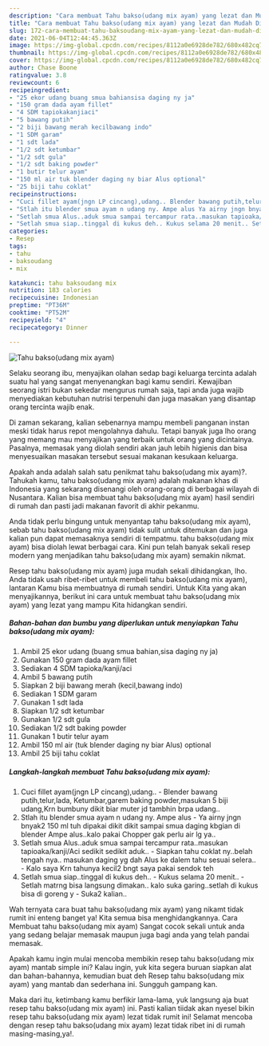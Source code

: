 ```yaml
---
description: "Cara membuat Tahu bakso(udang mix ayam) yang lezat dan Mudah Dibuat"
title: "Cara membuat Tahu bakso(udang mix ayam) yang lezat dan Mudah Dibuat"
slug: 172-cara-membuat-tahu-baksoudang-mix-ayam-yang-lezat-dan-mudah-dibuat
date: 2021-06-04T12:44:45.363Z
image: https://img-global.cpcdn.com/recipes/8112a0e6928de782/680x482cq70/tahu-baksoudang-mix-ayam-foto-resep-utama.jpg
thumbnail: https://img-global.cpcdn.com/recipes/8112a0e6928de782/680x482cq70/tahu-baksoudang-mix-ayam-foto-resep-utama.jpg
cover: https://img-global.cpcdn.com/recipes/8112a0e6928de782/680x482cq70/tahu-baksoudang-mix-ayam-foto-resep-utama.jpg
author: Chase Boone
ratingvalue: 3.8
reviewcount: 6
recipeingredient:
- "25 ekor udang buang smua bahiansisa daging ny ja"
- "150 gram dada ayam fillet"
- "4 SDM tapiokakanjiaci"
- "5 bawang putih"
- "2 biji bawang merah kecilbawang indo"
- "1 SDM garam"
- "1 sdt lada"
- "1/2 sdt ketumbar"
- "1/2 sdt gula"
- "1/2 sdt baking powder"
- "1 butir telur ayam"
- "150 ml air tuk blender daging ny biar Alus optional"
- "25 biji tahu coklat"
recipeinstructions:
- "Cuci fillet ayam(jngn LP cincang),udang.. Blender bawang putih,telur,lada, Ketumbar,garem baking powder,masukan 5 biji udang,Krn bumbuny dikit biar muter jd tambhin brpa udang.."
- "Stlah itu blender smua ayam n udang ny. Ampe alus Ya airny jngn bnyak2 150 ml tuh dipakai dikit dikit sampai smua daging kbgian di blender Ampe alus..kalo pakai Chopper gak perlu air lg ya.."
- "Setlah smua Alus..aduk smua sampai tercampur rata..masukan tapioaka/kanji/Aci sedikit sedikit aduk.. Siapkan tahu coklat ny..belah tengah nya.. masukan daging yg dah Alus ke dalem tahu sesuai selera.. Kalo saya Krn tahunya kecil2 bngt saya pakai sendok teh"
- "Setlah smua siap..tinggal di kukus deh.. Kukus selama 20 menit.. Setlah matrng bisa langsung dimakan.. kalo suka garing..setlah di kukus bisa di goreng y Suka2 kalian.."
categories:
- Resep
tags:
- tahu
- baksoudang
- mix

katakunci: tahu baksoudang mix 
nutrition: 183 calories
recipecuisine: Indonesian
preptime: "PT36M"
cooktime: "PT52M"
recipeyield: "4"
recipecategory: Dinner

---
```



![Tahu bakso(udang mix ayam)](https://img-global.cpcdn.com/recipes/8112a0e6928de782/680x482cq70/tahu-baksoudang-mix-ayam-foto-resep-utama.jpg)

Selaku seorang ibu, menyajikan olahan sedap bagi keluarga tercinta adalah suatu hal yang sangat menyenangkan bagi kamu sendiri. Kewajiban seorang istri bukan sekedar mengurus rumah saja, tapi anda juga wajib menyediakan kebutuhan nutrisi terpenuhi dan juga masakan yang disantap orang tercinta wajib enak.

Di zaman  sekarang, kalian sebenarnya mampu membeli panganan instan meski tidak harus repot mengolahnya dahulu. Tetapi banyak juga lho orang yang memang mau menyajikan yang terbaik untuk orang yang dicintainya. Pasalnya, memasak yang diolah sendiri akan jauh lebih higienis dan bisa menyesuaikan masakan tersebut sesuai makanan kesukaan keluarga. 



Apakah anda adalah salah satu penikmat tahu bakso(udang mix ayam)?. Tahukah kamu, tahu bakso(udang mix ayam) adalah makanan khas di Indonesia yang sekarang disenangi oleh orang-orang di berbagai wilayah di Nusantara. Kalian bisa membuat tahu bakso(udang mix ayam) hasil sendiri di rumah dan pasti jadi makanan favorit di akhir pekanmu.

Anda tidak perlu bingung untuk menyantap tahu bakso(udang mix ayam), sebab tahu bakso(udang mix ayam) tidak sulit untuk ditemukan dan juga kalian pun dapat memasaknya sendiri di tempatmu. tahu bakso(udang mix ayam) bisa diolah lewat berbagai cara. Kini pun telah banyak sekali resep modern yang menjadikan tahu bakso(udang mix ayam) semakin nikmat.

Resep tahu bakso(udang mix ayam) juga mudah sekali dihidangkan, lho. Anda tidak usah ribet-ribet untuk membeli tahu bakso(udang mix ayam), lantaran Kamu bisa membuatnya di rumah sendiri. Untuk Kita yang akan menyajikannya, berikut ini cara untuk membuat tahu bakso(udang mix ayam) yang lezat yang mampu Kita hidangkan sendiri.

<!--inarticleads1-->

##### Bahan-bahan dan bumbu yang diperlukan untuk menyiapkan Tahu bakso(udang mix ayam):

1. Ambil 25 ekor udang (buang smua bahian,sisa daging ny ja)
1. Gunakan 150 gram dada ayam fillet
1. Sediakan 4 SDM tapioka/kanji/aci
1. Ambil 5 bawang putih
1. Siapkan 2 biji bawang merah (kecil,bawang indo)
1. Sediakan 1 SDM garam
1. Gunakan 1 sdt lada
1. Siapkan 1/2 sdt ketumbar
1. Gunakan 1/2 sdt gula
1. Sediakan 1/2 sdt baking powder
1. Gunakan 1 butir telur ayam
1. Ambil 150 ml air (tuk blender daging ny biar Alus) optional
1. Ambil 25 biji tahu coklat




<!--inarticleads2-->

##### Langkah-langkah membuat Tahu bakso(udang mix ayam):

1. Cuci fillet ayam(jngn LP cincang),udang.. - Blender bawang putih,telur,lada, Ketumbar,garem baking powder,masukan 5 biji udang,Krn bumbuny dikit biar muter jd tambhin brpa udang..
1. Stlah itu blender smua ayam n udang ny. Ampe alus - Ya airny jngn bnyak2 150 ml tuh dipakai dikit dikit sampai smua daging kbgian di blender Ampe alus..kalo pakai Chopper gak perlu air lg ya..
1. Setlah smua Alus..aduk smua sampai tercampur rata..masukan tapioaka/kanji/Aci sedikit sedikit aduk.. - Siapkan tahu coklat ny..belah tengah nya.. masukan daging yg dah Alus ke dalem tahu sesuai selera.. - Kalo saya Krn tahunya kecil2 bngt saya pakai sendok teh
1. Setlah smua siap..tinggal di kukus deh.. - Kukus selama 20 menit.. - Setlah matrng bisa langsung dimakan.. kalo suka garing..setlah di kukus bisa di goreng y - Suka2 kalian..




Wah ternyata cara buat tahu bakso(udang mix ayam) yang nikamt tidak rumit ini enteng banget ya! Kita semua bisa menghidangkannya. Cara Membuat tahu bakso(udang mix ayam) Sangat cocok sekali untuk anda yang sedang belajar memasak maupun juga bagi anda yang telah pandai memasak.

Apakah kamu ingin mulai mencoba membikin resep tahu bakso(udang mix ayam) mantab simple ini? Kalau ingin, yuk kita segera buruan siapkan alat dan bahan-bahannya, kemudian buat deh Resep tahu bakso(udang mix ayam) yang mantab dan sederhana ini. Sungguh gampang kan. 

Maka dari itu, ketimbang kamu berfikir lama-lama, yuk langsung aja buat resep tahu bakso(udang mix ayam) ini. Pasti kalian tiidak akan nyesel bikin resep tahu bakso(udang mix ayam) lezat tidak rumit ini! Selamat mencoba dengan resep tahu bakso(udang mix ayam) lezat tidak ribet ini di rumah masing-masing,ya!.

